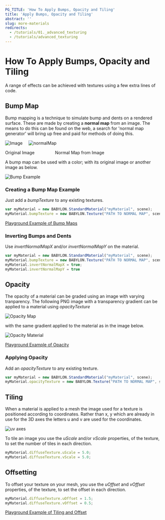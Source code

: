```yaml
---
PG_TITLE: 'How To Apply Bumps, Opacity and Tiling'
title: 'Apply Bumps, Opacity and Tiling'
abstract: ''
slug: more-materials
redirects:
  - /tutorials/01._advanced_texturing
  - /tutorials/advanced_texturing
---
```


# How To Apply Bumps, Opacity and Tiling
A range of effects can be achieved with textures using a few extra lines of code.

## Bump Map
Bump mapping is a technique to simulate bump and dents on a rendered surface. These are made by creating a **normal map** from an image. 
The means to do this can be found on the web, a search for 'normal map generator' will bring up free and paid for methods of doing this. 


![Image](/img/how_to/Materials/bump_photo.png) &nbsp;&nbsp;&nbsp;&nbsp;![normalMap](/img/how_to/Materials/bump_normal.png)

Original Image &nbsp;&nbsp;&nbsp;&nbsp;&nbsp;&nbsp;&nbsp;&nbsp;&nbsp;&nbsp;&nbsp;&nbsp;&nbsp;&nbsp;&nbsp;&nbsp;Normal Map from Image

A bump map can be used with a color; with its original image or another image as below.

![Bump Example](/img/how_to/Materials/bump_spheres.png)

### Creating a Bump Map Example
Just add a _bumpTexture_ to any existing textures.

```javascript
var myMaterial = new BABYLON.StandardMaterial("myMaterial", scene);
myMaterial.bumpTexture = new BABYLON.Texture("PATH TO NORMAL MAP", scene);
```

[Playground Example of Bump Maps](http://www.babylonjs-playground.com/#20OAV9#23)

### Inverting Bumps and Dents
Use _invertNormalMapX_ and/or _invertNormalMapY_ on the material.

```javascript
var myMaterial = new BABYLON.StandardMaterial("myMaterial", scene);
myMaterial.bumpTexture = new BABYLON.Texture("PATH TO NORMAL MAP", scene);
myMaterial.invertNormalMapX = true;
myMaterial.invertNormalMapY = true
```

## Opacity
The opacity of a material can be graded using an image with varying tranparency. The following PNG image with 
a transparency gradient can be applied to a material using _opacityTexture_

![Opacity Map](/img/how_to/Materials/degrade_map.png)

with the same gradient applied to the material as in the image below.

![Opacity Material](/img/how_to/Materials/degraded_plane.png)

[Playground Example of Opacity](http://www.babylonjs-playground.com/#20OAV9#24)

### Applying Opacity
Add an _opacityTexture_ to any existing texture.
```javascript
var myMaterial = new BABYLON.StandardMaterial("myMaterial", scene);
myMaterial.opacityTexture = new BABYLON.Texture("PATH TO NORMAL MAP", scene);
```

## Tiling
When a material is applied to a mesh the image used for a texture is positioned according to coordinates. 
Rather than x, y which are already in use for the 3D axes the letters u and v are used for the coordinates.

![uv axes](/img/how_to/Materials/crate.png)

To tile an image you use the _uScale_ and/or _vScale_ properties, of the texture, to set the number of tiles in each direction.

```javascript
myMaterial.diffuseTexture.uScale = 5.0;
myMaterial.diffuseTexture.vScale = 5.0;
```
## Offsetting
To offset your texture on your mesh, you  use the _uOffset_ and _vOffset_ properties, of the texture, to set the offset in each direction.

```javascript
myMaterial.diffuseTexture.uOffset = 1.5;
myMaterial.diffuseTexture.vOffset = 0.5;
```
[Playground Example of Tiling and Offset](http://www.babylonjs-playground.com/#20OAV9#25)
